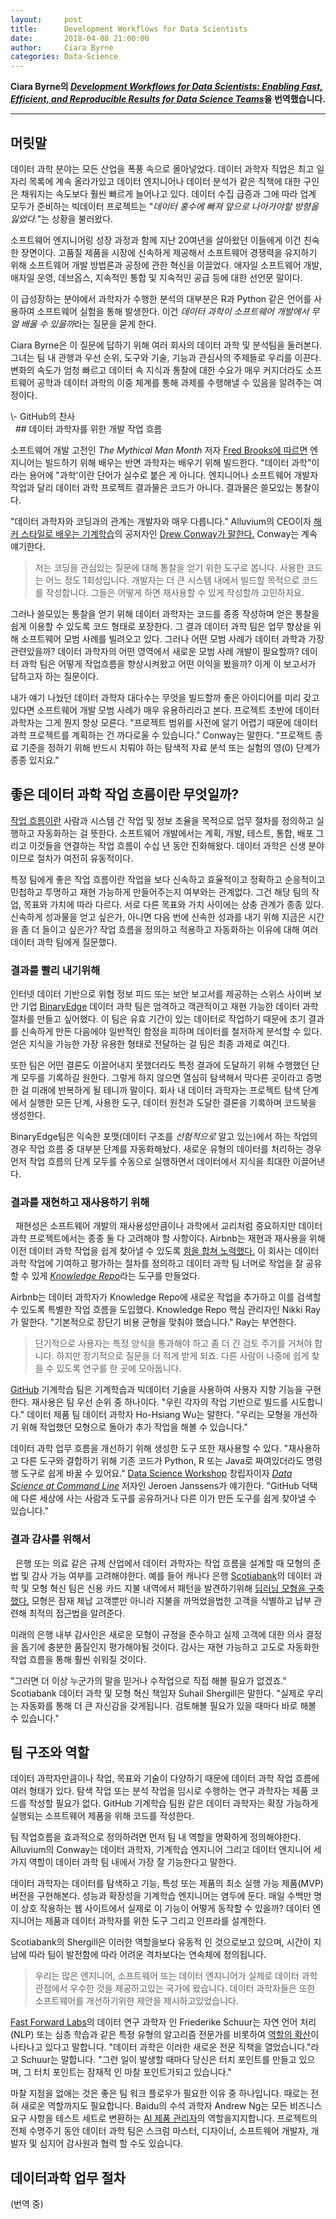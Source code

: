 ```yaml
---
layout:     post
title:      Development Workflows for Data Scientists
date:       2018-04-08 21:00:00
author:     Ciara Byrne
categories: Data-Science
---  
```

  
  
**Ciara Byrne의 [*Development Workflows for Data Scientists: Enabling Fast, Efficient, and Reproducible Results for Data Science Teams*](https://resources.github.com/downloads/development-workflows-data-scientists.pdf)을 번역했습니다.**
  
  
- - -
  
## 머릿말
  
데이터 과학 분야는 모든 산업을 폭풍 속으로 몰아넣었다. 데이터 과학자 직업은 최고 일자리 목록에 계속 올라가있고 데이터 엔지니어나 데이터 분석가 같은 직책에 대한 구인은 채워지는 속도보다 훨씬 빠르게 늘어나고 있다. 데이터 수집 급증과 그에 따라 업계 모두가 준비하는 빅데이터 프로젝트는 "*데이터 홍수에 빠져 앞으로 나아가야할 방향을 잃었다.*"는 상황을 불러왔다.
  
소프트웨어 엔지니어링 성장 과정과 함께 지난 20여년을 살아왔던 이들에게 이건 친숙한 장면이다. 고품질 제품을 시장에 신속하게 제공해서 소프트웨어 경쟁력을 유지하기 위해 소프트웨어 개발 방법론과 공정에 관한 혁신을 이끌었다. 애자일 소프트웨어 개발, 애자일 운영, 데브옵스, 지속적인 통합 및 지속적인 공급 등에 대한 선언문 말이다.
  
이 급성장하는 분야에서 과학자가 수행한 분석의 대부분은 R과 Python 같은 언어를 사용하여 소프트웨어 실험을 통해 발생한다. 이건 *데이터 과학이 소프트웨어 개발에서 무얼 배울 수 있을까*라는 질문을 묻게 한다.

Ciara Byrne은 이 질문에 답하기 위해 여러 회사의 데이터 과학 및 분석팀을 둘러본다. 그녀는 팀 내 관행과 우선 순위, 도구와 기술, 기능과 관심사의 주제들로 우리를 이끈다. 변화의 속도가 엄청 빠르고 데이터 속 지식과 통찰에 대한 수요가 매우 커지더라도 소프트웨어 공학과 데이터 과학의 이중 체계를 통해 과제를 수행해낼 수 있음을 알려주는 여정이다.
  
<div class="pull-right">
\- GitHub의 찬사
</div>
  
## 데이터 과학자를 위한 개발 작업 흐름
  
소프트웨어 개발 고전인 *The Mythical Man Month* 저자 [Fred Brooks에 따르면](https://www.fastcompany.com/3023543/why-good-programming-projects-go-bad?show_rev_content) 엔지니어는 빌드하기 위해 배우는 반면 과학자는 배우기 위해 빌드한다. "데이터 과학"이라는 용어에 "과학'이란 단어가 실수로 붙은 게 아니다. 엔지니어나 소프트웨어 개발자 작업과 달리 데이터 과학 프로젝트 결과물은 코드가 아니다. 결과물은 쓸모있는 통찰이다. 
  
"데이터 과학자와 코딩과의 관계는 개발자와 매우 다릅니다." Alluvium의 CEO이자 [해커 스타일로 배우는 기계학습](http://shop.oreilly.com/product/0636920018483.do)의 공저자인 [Drew Conway가 말한다.](https://www.fastcompany.com/3016160/what-hackers-should-know-about-machine-learning?show_rev_content) Conway는 계속 얘기한다.  
> 저는 코딩을 관심있는 질문에 대해 통찰을 얻기 위한 도구로 봅니다. 사용한 코드는 어느 정도 1회성입니다. 개발자는 더 큰 시스템 내에서 빌드할 목적으로 코드를 작성합니다. 그들은 어떻게 하면 재사용할 수 있게 작성할까 고민하지요.
  
그러나 쓸모있는 통찰을 얻기 위해 데이터 과학자는 코드를 종종 작성하며 얻은 통찰을 쉽게 이용할 수 있도록 코드 형태로 포장한다. 그 결과 데이터 과학 팀은 업무 향상을 위해 소프트웨어 모범 사례를 빌려오고 있다. 그러나 어떤 모범 사례가 데이터 과학과 가장 관련있을까? 데이터 과학자의 어떤 영역에서 새로운 모범 사례 개발이 필요할까? 데이터 과학 팀은 어떻게 작업흐름을 향상시켜왔고 어떤 이익을 봤을까? 이게 이 보고서가 답하고자 하는 질문이다.
  
내가 얘기 나눴던 데이터 과학자 대다수는 무엇을 빌드할까 좋은 아이디어를 미리 갖고 있다면 소프트웨어 개발 모범 사례가 매우 유용하리라고 본다. 프로젝트 초반에 데이터 과학자는 그게 뭔지 항상 모른다. "프로젝트 범위를 사전에 알기 어렵기 때문에 데이터 과학 프로젝트를 계획하는 건 까다로울 수 있습니다." Conway는 말한다. "프로젝트 종료 기준을 정하기 위해 반드시 치뤄야 하는 탐색적 자료 분석 또는 실험의 영(0) 단계가 종종 있지요."
  
## 좋은 데이터 과학 작업 흐름이란 무엇일까?
  
[작업 흐름이란](http://www.pnmsoft.com/resources/bpm-tutorial/workflow-tutorial/) 사람과 시스템 간 작업 및 정보 조율을 목적으로 업무 절차를 정의하고 실행하고 자동화하는 걸 뜻한다. 소프트웨어 개발에서는 계획, 개발, 테스트, 통합, 배포 그리고 이것들을 연결하는 작업 흐름이 수십 년 동안 진화해왔다. 데이터 과학은 신생 분야이므로 절차가 여전히 유동적이다.
  
특정 팀에게 좋은 작업 흐름이란 작업을 보다 신속하고 효율적이고 정확하고 순응적이고 민첩하고 투명하고 재현 가능하게 만들어주는지 여부와는 관계없다. 그건 해당 팀의 작업, 목표와 가치에 따라 다르다. 서로 다른 목표와 가치 사이에는 상충 관계가 종종 있다. 신속하게 성과물을 얻고 싶은가, 아니면 다음 번에 신속한 성과를 내기 위해 지금은 시간을 좀 더 들이고 싶은가? 작업 흐름을 정의하고 적용하고 자동화하는 이유에 대해 여러 데이터 과학 팀에게 질문했다.
  
### 결과를 빨리 내기위해
  
인터넷 데이터 기반으로 위협 정보 피드 또는 보안 보고서를 제공하는 스위스 사이버 보안 기업 [BinaryEdge](https://www.binaryedge.io/) 데이터 과학 팀은 엄격하고 객관적이고 재현 가능한 데이터 과학 절차를 만들고 싶어했다. 이 팀은 유효 기간이 있는 데이터로 작업하기 때문에 초기 결과를 신속하게 만든 다음에야 일반적인 함정을 피하며 데이터를 철저하게 분석할 수 있다. 얻은 지식을 가능한 가장 유용한 형태로 전달하는 걸 팀은 최종 과제로 여긴다. 
  
또한 팀은 어떤 결론도 이끌어내지 못했더라도 특정 결과에 도달하기 위해 수행했던 단계 모두를 기록하길 원한다. 그렇게 하지 않으면 열심히 탐색해서 막다른 곳이라고 증명한 걸 미래에 반복하게 될 테니까 말이다. 회사 내 데이터 과학자는 프로젝트 탐색 단계에서 실행한 모든 단계, 사용한 도구, 데이터 원천과 도달한 결론을 기록하며 코드북을 생성한다.
  
BinaryEdge팀은 익숙한 포맷(데이터 구조를 *선험적으로* 알고 있는)에서 하는 작업의 경우 작업 흐름 중 대부분 단계를 자동화해놨다. 새로운 유형의 데이터를 처리하는 경우 먼저 작업 흐름의 단계 모두를 수동으로 실행하면서 데이터에서 지식을 최대한 이끌어낸다.
  
### 결과를 재현하고 재사용하기 위해
  
재현성은 소프트웨어 개발의 재사용성만큼이나 과학에서 교리처럼 중요하지만 데이터 과학 프로젝트에서는 종종 둘 다 고려해야 할 사항이다. Airbnb는 재현과 재사용을 위해 이전 데이터 과학 작업을 쉽게 찾아낼 수 있도록 [힘을 합쳐 노력했다.](https://medium.com/airbnb-engineering/scaling-knowledge-at-airbnb-875d73eff091) 이 회사는 데이터 과학 작업에 기여하고 평가하는 절차를 정의하고 데이터 과학 팀 너머로 작업을 잘 공유할 수 있게 [*Knowledge Repo*](https://github.com/airbnb/knowledge-repo)라는 도구를 만들었다. 
  
Airbnb는 데이터 과학자가 Knowledge Repo에 새로운 작업을 추가하고 이를 검색할 수 있도록 특별한 작업 흐름을 도입했다. Knowledge Repo 핵심 관리자인 Nikki Ray가 말한다. "기본적으로 장단기 비용 균형을 맞춰야 했습니다." Ray는 부연한다.
> 단기적으로 사용자는 특정 양식을 통과해야 하고 좀 더 긴 검토 주기를 거쳐야 합니다. 하지만 장기적으로 질문을 더 적게 받게 되죠. 다른 사람이 나중에 쉽게 찾을 수 있도록 연구를 한 곳에 모아둡니다.
  
[GitHub](https://github.com/) 기계학습 팀은 기계학습과 빅데이터 기술을 사용하여 사용자 지향 기능을 구현한다. 재사용은 팀 우선 순위 중 하나이다. "우린 각자의 작업 기반으로 빌드를 시도합니다." 데이터 제품 팀 데이터 과학자 Ho-Hsiang Wu는 말한다. "우리는 모형을 개선하기 위해 작업했던 모형으로 돌아가 추가 작업을 해볼 수 있습니다."
  
데이터 과학 업무 흐름을 개선하기 위해 생성한 도구 또한 재사용할 수 있다. "재사용하고 다른 도구와 결합하기 위해 기존 코드가 Python, R 또는 Java로 짜여있더라도 명령행 도구로 쉽게 바꿀 수 있어요." [Data Science Workshop](https://datascienceworkshops.com/) 창립자이자 [*Data Science at Command Line*](https://resources.github.com/downloads/development-workflows-data-scientists.pdf) 저자인 Jeroen Janssens가 얘기한다. "GitHub 덕택에 다른 세상에 사는 사람과 도구를 공유하거나 다른 이가 만든 도구를 쉽게 찾아낼 수 있습니다."
  
### 결과 감사를 위해서
  
은행 또는 의료 같은 규제 산업에서 데이터 과학자는 작업 흐름을 설계할 때 모형의 준법 및 감사 가능 여부를 고려해야한다. 예를 들어 캐나다 은행 [Scotiabank](http://www.scotiabank.com/gls/en/index.html#about)의 데이터 과학 및 모형 혁신 팀은 신용 카드 지불 내역에서 패턴을 발견하기위해 [딥러닝 모형을 구축했다.](https://blogs.wsj.com/cio/2017/02/06/scotiabank-deploys-deep-learning-to-improve-credit-card-collections/) 모형은 잠재 체납 고객뿐만 아니라 지불을 까먹었을법한 고객을 식별하고 납부 관련해 최적의 접근법을 알려준다.
  
미래의 은행 내부 감사인은 새로운 모형이 규정을 준수하고 실제 고객에 대한 의사 결정을 돕기에 충분한 품질인지 평가해야될 것이다. 감사는 재현 가능하고 고도로 자동화한 작업 흐름을 통해 훨씬 쉬워질 것이다.  
  
"그러면 더 이상 누군가의 말을 믿거나 수작업으로 직접 해볼 필요가 없겠죠." Scotiabank 데이터 과학 및 모형 혁신 책임자 Suhail Shergill은 말한다. "실제로 우리는 자동화를 통해 더 큰 자신감을 갖게됩니다. 검토해볼 필요가 있을 때마다 바로 해볼 수 있습니다."
  
## 팀 구조와 역할
  
데이터 과학자만큼이나 작업, 목표와 기술이 다양하기 때문에 데이터 과학 작업 흐름에 여러 형태가 있다. 탐색 작업 또는 분석 작업을 임시로 수행하는 연구 과학자는 제품 코드를 작성할 필요가 없다. GitHub 기계학습 팀원 같은 데이터 과학자는 확장 가능하게 실행되는 소프트웨어 제품을 위해 코드를 작성한다.
  
팀 작업흐름을 효과적으로 정의하려면 먼저 팀 내 역할을 명확하게 정의해야한다. Alluvium의 Conway는 데이터 과학자, 기계학습 엔지니어 그리고 데이터 엔지니어 세 가지 역할이 데이터 과학 팀 내에서 가장 잘 기능한다고 말한다.
  
데이터 과학자는 데이터를 탐색하고 기능, 특성 또는 제품의 최소 실행 가능 제품(MVP) 버전을 구현해본다. 성능과 확장성을 기계학습 엔지니어는 염두에 둔다. 매일 수백만 명이 상호 작용하는 웹 사이트에서 실제로 이 기능이 어떻게 동작할 수 있을까? 데이터 엔지니어는 제품과 데이터 과학자를 위한 도구 그리고 인프라를 설계한다.
  
Scotiabank의 Shergill은 이러한 역할을보다 유동적 인 것으로보고 있으며, 시간이 지남에 따라 팀이 발전함에 따라 어려운 격차보다는 연속체에 정의됩니다.
> 우리는 많은 엔지니어, 소프트웨어 또는 데이터 엔지니어가 실제로 데이터 과학 관점에서 우수한 것을 제공하고있는 국가에 왔습니다. 데이터 과학자들은 또한 소프트웨어를 개선하기위한 제안을 제시하고있었습니다.
  
[Fast Forward Labs](https://www.fastforwardlabs.com/)의 데이터 연구 과학자 인 Friederike Schuur는 자연 언어 처리 (NLP) 또는 심층 학습과 같은 특정 유형의 알고리즘 전문가를 비롯하여 [역할의 확산](http://blog.fastforwardlabs.com/2017/01/10/five-trends-we-expect-to-come-to-fruition-in-2017.html)이 나타나고 있다고 말합니다. "데이터 과학은 이러한 새로운 전문 직책을 열었습니다."라고 Schuur는 말합니다. "그런 일이 발생할 때마다 당신은 터치 포인트를 만들고 있으며, 그 터치 포인트는 잠재적 인 마찰 포인트가되고 있습니다."
  
마찰 지점을 없애는 것은 좋은 팀 워크 플로우가 필요한 이유 중 하나입니다. 때로는 전혀 새로운 역할까지도 필요합니다. Baidu의 수석 과학자 Andrew Ng는 모든 비즈니스 요구 사항을 테스트 세트로 변환하는 [AI 제품 관리자](https://www.youtube.com/watch?v=eyovmAtoUx0&feature=youtu.be)의 역할을지지합니다. 프로젝트의 전체 수명주기 동안 데이터 과학 팀은 스크럼 마스터, 디자이너, 소프트웨어 개발자, 개발자 및 심지어 감사원과 협력 할 수도 있습니다.

## 데이터과학 업무 절차

(번역 중)

